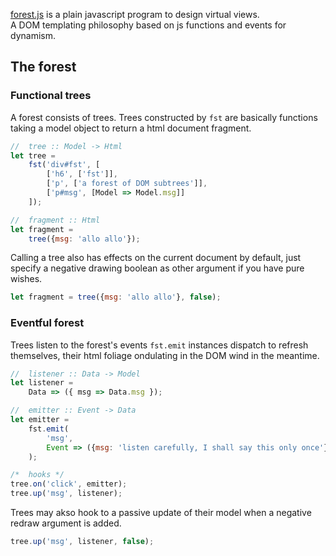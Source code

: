 [forest.js](http://mathchat.fr:8083/vv)
is a plain javascript program to design virtual views.   
A DOM templating philosophy based on js functions and events for dynamism.

## The forest

### Functional trees

A forest consists of trees. 
Trees constructed by `fst` are basically functions 
taking a model object to return a html document fragment.

```javascript
//  tree :: Model -> Html 
let tree = 
    fst('div#fst', [
        ['h6', ['fst']],
        ['p', ['a forest of DOM subtrees']],
        ['p#msg', [Model => Model.msg]]
    ]);

//  fragment :: Html 
let fragment = 
    tree({msg: 'allo allo'});
```

Calling a tree also has effects on the current document by default,
just specify a negative drawing boolean as other argument if you have pure wishes.

```javascript
let fragment = tree({msg: 'allo allo'}, false);
```

### Eventful forest

Trees listen to the forest's events `fst.emit` instances dispatch 
to refresh themselves, their html foliage ondulating
in the DOM wind in the meantime.

```javascript
//  listener :: Data -> Model 
let listener = 
    Data => ({ msg => Data.msg });

//  emitter :: Event -> Data
let emitter = 
    fst.emit(
        'msg',
        Event => ({msg: 'listen carefully, I shall say this only once'})
    );

/*  hooks */ 
tree.on('click', emitter);
tree.up('msg', listener);
```

Trees may akso hook to a passive update of their model
when a negative redraw argument is added.

```javascript 
tree.up('msg', listener, false);
```

